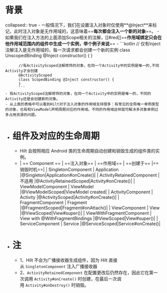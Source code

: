 # 背景
collapsed:: true
	- 一般情况下，我们在设置注入对象时仅使用**@Inject**来标记，此时注入对象是无作用域的，这意味着==**每次都会注入一个新的对象**==。
	- 如果我们在注入方法的上面添加Scope相关的注解，[[#red]]==**作用域绑定只会在他作用域范围内的组件中生成一个实例，举个例子来说**==
		- ```kotlin
		  // 仅有Inject注解注入是无作用域的，每一次请求都会创建一个新的实例
		  class UnscopedBinding @Inject constructor() {
		  }
		  
		  //有ActivityScoped注解修饰的对象，在同一个Activity中的实例是唯一的,不同Activity才会创建
		  @ActivityScoped
		  class ScopedBinding @Inject constructor() {
		  }
		  ```
	- 有ActivityScoped注解修饰的对象，在同一个Activity中的实例是唯一的，不同的Activity还是会创建新的对象。
	- 从上面的表格中可以看到Hilt对于注入对象的作用域支持很多：有常见的全局唯一单例类型的对象，也有和ViewModel声明周期对应的作用域。不同的作用域这样就可解决多对象单例过多占用资源的问题。
- # 组件及对应的生命周期
	- Hilt 会按照相应 Android 类的生命周期自动创建和销毁生成的组件类的实例。
	- |  == Component ==   | ==注入对象==  | ==作用域==  | ==创建于==  |==销毁时机==|
	  |  SingletonComponent  | Application  |@Singleton|Application#onCreate()|
	  |  ActivityRetainedComponent  | 不适用  |@ActivityRetainedScoped|Activity#onCreate()|
	  |  ViewModelComponent  | ViewModel  |@ViewModelScoped|ViewModel created| 
	  |  ActivityComponent  | Activity  |@ActivityScoped|Activity#onCreate()|
	  |  FragmentComponent  | Fragment  |@FragmentScoped|Fragment#onAttach()|
	  |  ViewComponent  | View  |@ViewScoped|View#super()|
	  |  ViewWithFragmentComponent  | View with @WithFragmentBindings  |@ViewScoped|View#super()|
	  |  ServiceComponent  | Service  |@ServiceScoped|Service#onCreate()|
- # 注
	- 1、Hilt 不会为广播接收器生成组件，因为 Hilt 直接从 `SingletonComponent` 注入广播接收器
	- 2、`ActivityRetainedComponent` 在配置更改后仍然存在，因此它在第一次调用 `Activity#onCreate()` 时创建，在最后一次调用 `Activity#onDestroy()` 时销毁。